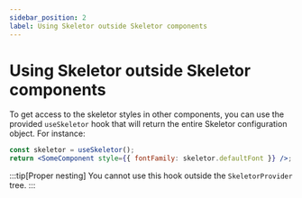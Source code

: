 ```yaml
---
sidebar_position: 2
label: Using Skeletor outside Skeletor components
---
```


# Using Skeletor outside Skeletor components

To get access to the skeletor styles in other components, you can use the provided `useSkeletor` hook that will return the entire Skeletor configuration object. For instance:

```jsx
const skeletor = useSkeletor();
return <SomeComponent style={{ fontFamily: skeletor.defaultFont }} />;
```

:::tip[Proper nesting]
You cannot use this hook outside the `SkeletorProvider` tree.
:::
